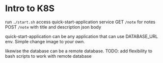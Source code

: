 # Intro to K8S

run `./start.sh`
access quick-start-application service 
GET `/note` for notes
POST `/note` with title and description json body

quick-start-application can be any application that can use DATABASE_URL env. Simple change image to your own.

likewise the database can be a remote database. 
TODO: add flexibility to bash scripts to work with remote database
 
